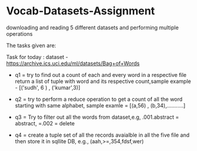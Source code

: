 # Vocab-Datasets-Assignment
downloading and reading 5 different datasets and performing multiple operations

The tasks given are:

Task for today :
  dataset -   https://archive.ics.uci.edu/ml/datasets/Bag+of+Words
    
* q1 = try to find out a count of each and every word in a respective file return a list of tuple with word and its respective count,sample example -  [('sudh', 6 ) , ('kumar',3)]
* q2 = try to perform a reduce operation to get a count of all the word starting with same alphabet, sample examle = [(a,56) , (b,34),...........]
* q3 = Try to filter out all the words from dataset,e.g, .001.abstract = abstract,  =.002 = delete  

* q4 = create a tuple set of all the records avaialble in all the five file and then store it in sqllite DB, e.g., (aah,>=,354,fdsf,wer)
       
   

